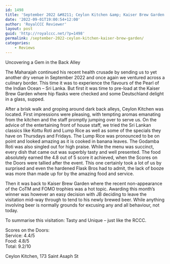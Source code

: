 ```yaml
---
id: 1498
title: 'September 2022 &#8211; Ceylon Kitchen &amp; Kaiser Brew Garden'
date: '2022-09-01T19:00:54+12:00'
author: 'RoyalCCC Reviewer'
layout: post
guid: 'http://royalccc.net/?p=1498'
permalink: /september-2022-ceylon-kitchen-kaiser-brew-garden/
categories:
    - Reviews
---
```


Uncovering a Gem in the Back Alley

The Maharajah continued his recent health crusade by sending us to yet another dry venue in September 2022 and once again we ventured across a culinary border. This time it was to experience the flavours of the Pearl of the Indian Ocean – Sri Lanka. But first it was time to pre-load at the Kaiser Brew Garden where hip flasks were checked and some Deutschland delight in a glass, supped.

After a brisk walk and groping around dark back alleys, Ceylon Kitchen was located. First impressions were pleasing, with tempting aromas emanating from the kitchen and the staff promptly jumping over to serve us. On the advice of the entertaining front of house staff, we tried the Sri Lankan classics like Kottu Roti and Lump Rice as well as some of the specials they have on Thursdays and Fridays. The Lump Rice was pronounced to be on point and looked amazing as it is cooked in banana leaves. The Godamba Roti was also singled out for high praise. While the menu was succinct, every dish that came out was superbly tasty and well presented. The food absolutely earned the 4.8 out of 5 score it achieved, when the Scores on the Doors were tallied after the event. This one certainly took a lot of us by surprised and even the hardened Flask Bros had to admit, the lack of booze was more than made up for by the amazing food and service.

Then it was back to Kaiser Brew Garden where the recent non-appearance of the CoTM and FOMO trophies was a hot topic. Awarding this month’s winner was however an easy decision with JB deciding to leave the visitation mid-way through to tend to his newly brewed beer. While anything involving beer is normally grounds for excusing any and all behaviour, not today.

To summarise this visitation: Tasty and Unique – just like the RCCC.

Scores on the Doors:  
Service: 4.4/5  
Food: 4.8/5  
Total: 9.2/10

Ceylon Kitchen, 173 Saint Asaph St